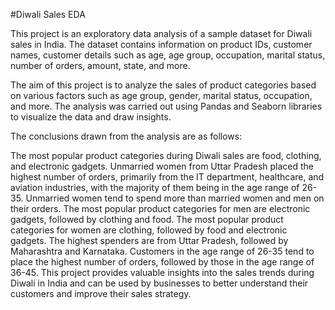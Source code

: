 #Diwali Sales EDA

This project is an exploratory data analysis of a sample dataset for Diwali sales in India. The dataset contains information on product IDs, customer names, customer details such as age, age group, occupation, marital status, number of orders, amount, state, and more.

The aim of this project is to analyze the sales of product categories based on various factors such as age group, gender, marital status, occupation, and more. The analysis was carried out using Pandas and Seaborn libraries to visualize the data and draw insights.

The conclusions drawn from the analysis are as follows:

The most popular product categories during Diwali sales are food, clothing, and electronic gadgets.
Unmarried women from Uttar Pradesh placed the highest number of orders, primarily from the IT department, healthcare, and aviation industries, with the majority of them being in the age range of 26-35.
Unmarried women tend to spend more than married women and men on their orders.
The most popular product categories for men are electronic gadgets, followed by clothing and food.
The most popular product categories for women are clothing, followed by food and electronic gadgets.
The highest spenders are from Uttar Pradesh, followed by  Maharashtra and Karnataka.
Customers in the age range of 26-35 tend to place the highest number of orders, followed by those in the age range of 36-45.
This project provides valuable insights into the sales trends during Diwali in India and can be used by businesses to better understand their customers and improve their sales strategy.



